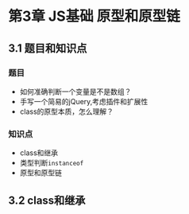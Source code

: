 # 第3章 JS基础 原型和原型链

## 3.1 题目和知识点

### 题目

+ 如何准确判断一个变量是不是数组？
+ 手写一个简易的jQuery,考虑插件和扩展性
+ class的原型本质，怎么理解？

### 知识点

+ class和继承
+ 类型判断`instanceof`
+ 原型和原型链

## 3.2 class和继承